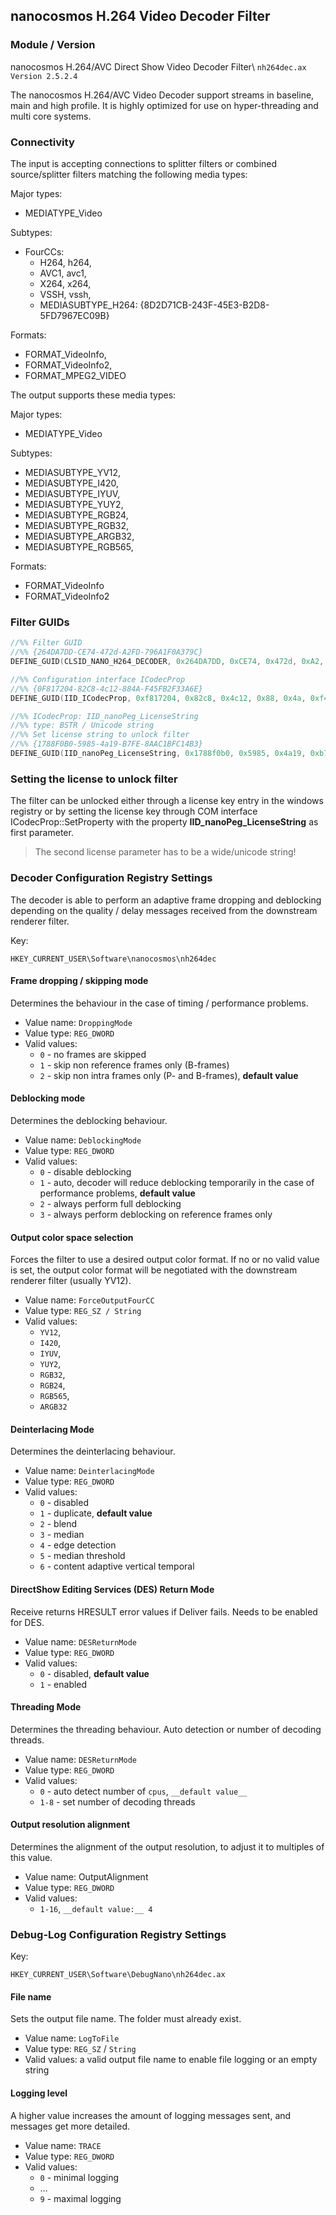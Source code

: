 ## nanocosmos H.264 Video Decoder Filter

### Module / Version

nanocosmos H.264/AVC Direct Show Video Decoder Filter\\
`nh264dec.ax  Version 2.5.2.4`

The nanocosmos H.264/AVC Video Decoder support streams in baseline, main and high profile. It is highly optimized for use on hyper-threading and multi core systems.

### Connectivity

The input is accepting connections to splitter filters or combined source/splitter filters matching the following media types:

Major types:
  * MEDIATYPE_Video

Subtypes:
  * FourCCs:
    * H264, h264,
    * AVC1, avc1,
    * X264, x264,
    * VSSH, vssh,
    * MEDIASUBTYPE_H264: {8D2D71CB-243F-45E3-B2D8-5FD7967EC09B}

Formats:
  * FORMAT_VideoInfo,
  * FORMAT_VideoInfo2,
  * FORMAT_MPEG2_VIDEO

The output supports these media types:

Major types:
  * MEDIATYPE_Video

Subtypes:
  * MEDIASUBTYPE_YV12,
  * MEDIASUBTYPE_I420,
  * MEDIASUBTYPE_IYUV,
  * MEDIASUBTYPE_YUY2,
  * MEDIASUBTYPE_RGB24,
  * MEDIASUBTYPE_RGB32,
  * MEDIASUBTYPE_ARGB32,
  * MEDIASUBTYPE_RGB565,

Formats:
  * FORMAT_VideoInfo
  * FORMAT_VideoInfo2

### Filter GUIDs


```cpp
//%% Filter GUID
//%% {264DA7DD-CE74-472d-A2FD-796A1F0A379C}
DEFINE_GUID(CLSID_NANO_H264_DECODER, 0x264DA7DD, 0xCE74, 0x472d, 0xA2, 0xFD, 0x79, 0x6A, 0x1F, 0x0A, 0x37, 0x9C);

//%% Configuration interface ICodecProp
//%% {0F817204-82C8-4c12-884A-F45FB2F33A6E}
DEFINE_GUID(IID_ICodecProp, 0xf817204, 0x82c8, 0x4c12, 0x88, 0x4a, 0xf4, 0x5f, 0xb2, 0xf3, 0x3a, 0x6e);

//%% ICodecProp: IID_nanoPeg_LicenseString
//%% type: BSTR / Unicode string
//%% Set license string to unlock filter
//%% {1788F0B0-5985-4a19-B7FE-8AAC1BFC14B3}
DEFINE_GUID(IID_nanoPeg_LicenseString, 0x1788f0b0, 0x5985, 0x4a19, 0xb7, 0xfe, 0x8a, 0xac, 0x1b, 0xfc, 0x14, 0xb3);

```

### Setting the license to unlock filter

The filter can be unlocked either through a license key entry in the windows registry or
by setting the license key through COM interface ICodecProp::SetProperty with the
property **IID_nanoPeg_LicenseString** as first parameter. 

> The second license parameter has to be a wide/unicode string!

### Decoder Configuration Registry Settings

The decoder is able to perform an adaptive frame dropping and deblocking depending on the quality / delay messages received from the downstream renderer filter.

Key: 
```
HKEY_CURRENT_USER\Software\nanocosmos\nh264dec
```

#### Frame dropping / skipping mode

Determines the behaviour in the case of timing / performance problems.
  * Value name: 	`DroppingMode`
  * Value type: 	        `REG_DWORD`
  * Valid values:
    * `0` - no frames are skipped
    * `1` - skip non reference frames only (B-frames)
    * `2` - skip non intra frames only (P- and B-frames), __default value__

#### Deblocking mode

Determines the deblocking behaviour.
  * Value name: 	`DeblockingMode`
  * Value type:  	`REG_DWORD`
  * Valid values:
    * `0` - disable deblocking
    * `1` - auto, decoder will reduce deblocking temporarily in the case of performance problems, __default value__
    * `2` - always perform full deblocking
    * `3` - always perform deblocking on reference frames only

#### Output color space selection

Forces the filter to use a desired output color format. If no or no valid value is set, the output color format will be negotiated with the downstream renderer filter (usually YV12).
  * Value name: 	`ForceOutputFourCC`
  * Value type:         `REG_SZ / String`
  * Valid values:
    * `YV12`,
    * `I420`,
    * `IYUV`,
    * `YUY2`,
    * `RGB32`,
    * `RGB24`,
    * `RGB565`,
    * `ARGB32`

#### Deinterlacing Mode

Determines the deinterlacing behaviour.
  * Value name:        `DeinterlacingMode`
  * Value type:          `REG_DWORD`
  * Valid values:
    * `0` - disabled
    * `1` - duplicate, __default value__
    * `2` - blend
    * `3` - median
    * `4` - edge detection
    * `5` - median threshold
    * `6` - content adaptive vertical temporal

#### DirectShow Editing Services (DES) Return Mode

Receive returns HRESULT error values if Deliver fails. Needs to be enabled for DES.
  * Value name:        `DESReturnMode`
  * Value type:          `REG_DWORD`
  * Valid values:
    * `0` - disabled, __default value__
    * `1` - enabled

#### Threading Mode

Determines the threading behaviour. Auto detection or number of decoding threads.
  * Value name:        `DESReturnMode`
  * Value type:          `REG_DWORD`
  * Valid values:
    * `0` - auto detect number of `cpus`, `__default value__`
    * `1-8` - set number of decoding threads

#### Output resolution alignment

Determines the alignment of the output resolution,
to adjust it to multiples of this value.
  * Value name:        OutputAlignment
  * Value type:          `REG_DWORD`
  * Valid values:
    * `1-16`, `__default value:__ 4`

### Debug-Log Configuration Registry Settings

Key: 
```
HKEY_CURRENT_USER\Software\DebugNano\nh264dec.ax
```

#### File name

Sets the output file name. The folder must already exist.
  * Value name: 	`LogToFile`
  * Value type:  	`REG_SZ` / `String`
  * Valid values:	a valid output file name to enable file logging or an empty string

#### Logging level

A higher value increases the amount of logging messages sent, and messages get more detailed.
  * Value name: 	`TRACE`
  * Value type:  	`REG_DWORD`
  * Valid values:
    * `0` - minimal logging
    * …
    * `9` - maximal logging
